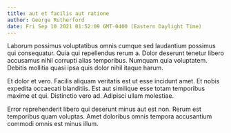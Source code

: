 ```yaml
---
title: aut et facilis aut ratione
author: George Rutherford
date: Fri Sep 10 2021 01:52:09 GMT-0400 (Eastern Daylight Time)
---
```

Laborum possimus voluptatibus omnis cumque sed laudantium possimus qui consequatur. Quia qui repellendus rerum a. Dolor deserunt tenetur libero accusamus nihil corrupti alias temporibus. Numquam quia voluptatem. Debitis mollitia quasi ipsa quis dolor nihil itaque harum.

 Et dolor et vero. Facilis aliquam veritatis est ut esse incidunt amet. Et nobis expedita occaecati blanditiis. Est aut similique esse totam temporibus maxime et qui. Distinctio vero ad. Adipisci ullam molestiae.

 Error reprehenderit libero qui deserunt minus aut est non. Rerum est temporibus quam voluptas. Amet doloribus omnis tempora accusantium commodi omnis est minus illum.